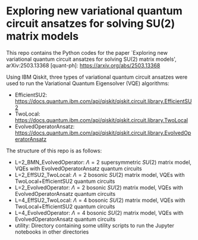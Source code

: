 # Exploring new variational quantum circuit ansatzes for solving SU(2) matrix models

This repo contains the Python codes for the paper `Exploring new variational quantum circuit ansatzes for solving SU(2) matrix models', 	
arXiv:2503.13368 [quant-ph]: https://arxiv.org/abs/2503.13368

Using IBM Qiskit, three types of variational quantum circuit ansatzes were used to run the Variational Quantum Eigensolver (VQE) algorithms:
- EfficientSU2: https://docs.quantum.ibm.com/api/qiskit/qiskit.circuit.library.EfficientSU2
- TwoLocal: https://docs.quantum.ibm.com/api/qiskit/qiskit.circuit.library.TwoLocal
- EvolvedOperatorAnsatz: https://docs.quantum.ibm.com/api/qiskit/qiskit.circuit.library.EvolvedOperatorAnsatz

The structure of this repo is as follows:
- L=2_BMN_EvolvedOperator: $\Lambda=2$ supersymmetric $SU(2)$ matrix model, VQEs with EvolvedOperatorAnsatz quantum circuits
- L=2_EffSU2_TwoLocal:  $\Lambda=2$ bosonic $SU(2)$ matrix model, VQEs with TwoLocal+EfficientSU2 quantum circuits
- L=2_EvolvedOperator: $\Lambda=2$ bosonic $SU(2)$ matrix model, VQEs with EvolvedOperatorAnsatz quantum circuits
- L=4_EffSU2_TwoLocal: $\Lambda=4$ bosonic $SU(2)$ matrix model, VQEs with TwoLocal+EfficientSU2 quantum circuits
- L=4_EvolvedOperator:  $\Lambda=4$ bosonic $SU(2)$ matrix model, VQEs with EvolvedOperatorAnsatz quantum circuits
- utility:   Directory containing some utility scripts to run the Jupyter notebooks in other directories  

